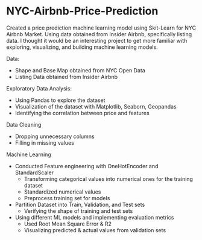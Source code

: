 # NYC-Airbnb-Price-Prediction
Created a price prediction machine learning model using Skit-Learn for NYC Airbnb Market. Using data obtained from
Insider Airbnb, specifically listing data. I thought it would be an interesting project to get more familiar with exploring, visualizing, and building machine learning models.

Data:
- Shape and Base Map obtained from NYC Open Data
- Listing Data obtained from Insider Airbnb

Exploratory Data Analysis: 
- Using Pandas to explore the dataset
- Visualization of the dataset with Matplotlib, Seaborn, Geopandas
- Identifying the correlation between price and features

Data Cleaning
- Dropping unnecessary columns
- Filling in missing values

Machine Learning
- Conducted Feature engineering with OneHotEncoder and StandardScaler
  - Transforming categorical values into numerical ones for the training dataset
  - Standardized numerical values
  - Preprocess training set for models
- Partition Dataset into Train, Validation, and Test sets
  - Verifying the shape of training and test sets
- Using different ML models and implementing evaluation metrics
  - Used Root Mean Square Error & R2
  - Visualizing predicted & actual values from validation sets
  
